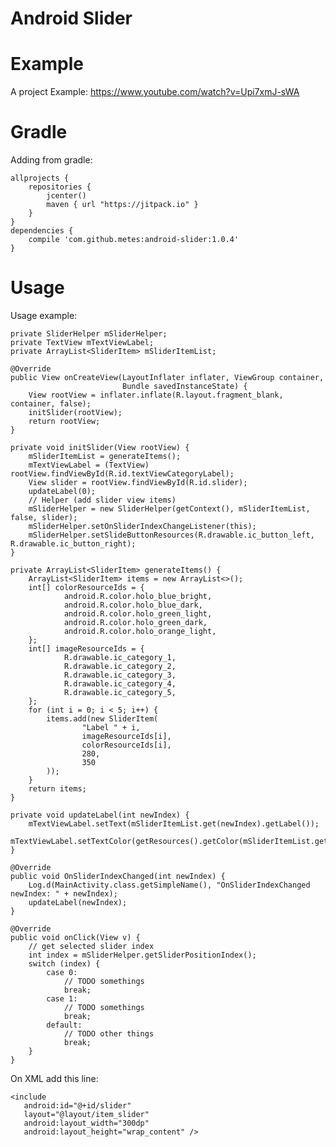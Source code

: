 # Android Slider

# Example
A project Example: https://www.youtube.com/watch?v=Upi7xmJ-sWA

# Gradle 
Adding from gradle:

    allprojects {
        repositories { 
            jcenter()
            maven { url "https://jitpack.io" }
        }
    }
    dependencies {
        compile 'com.github.metes:android-slider:1.0.4'
    }
    

# Usage
Usage example:

    private SliderHelper mSliderHelper;
    private TextView mTextViewLabel;
    private ArrayList<SliderItem> mSliderItemList;

    @Override
    public View onCreateView(LayoutInflater inflater, ViewGroup container,
                             Bundle savedInstanceState) {
        View rootView = inflater.inflate(R.layout.fragment_blank, container, false);
        initSlider(rootView);
        return rootView;
    }

    private void initSlider(View rootView) {
        mSliderItemList = generateItems();
        mTextViewLabel = (TextView) rootView.findViewById(R.id.textViewCategoryLabel);
        View slider = rootView.findViewById(R.id.slider);
        updateLabel(0);
        // Helper (add slider view items)
        mSliderHelper = new SliderHelper(getContext(), mSliderItemList, false, slider);
        mSliderHelper.setOnSliderIndexChangeListener(this);
        mSliderHelper.setSlideButtonResources(R.drawable.ic_button_left, R.drawable.ic_button_right);
    }

    private ArrayList<SliderItem> generateItems() {
        ArrayList<SliderItem> items = new ArrayList<>();
        int[] colorResourceIds = {
                android.R.color.holo_blue_bright,
                android.R.color.holo_blue_dark,
                android.R.color.holo_green_light,
                android.R.color.holo_green_dark,
                android.R.color.holo_orange_light,
        };
        int[] imageResourceIds = {
                R.drawable.ic_category_1,
                R.drawable.ic_category_2,
                R.drawable.ic_category_3,
                R.drawable.ic_category_4,
                R.drawable.ic_category_5,
        };
        for (int i = 0; i < 5; i++) {
            items.add(new SliderItem(
                    "Label " + i,
                    imageResourceIds[i],
                    colorResourceIds[i],
                    280,
                    350
            ));
        }
        return items;
    }

    private void updateLabel(int newIndex) {
        mTextViewLabel.setText(mSliderItemList.get(newIndex).getLabel());
        mTextViewLabel.setTextColor(getResources().getColor(mSliderItemList.get(newIndex).getColorID()));
    }

    @Override
    public void OnSliderIndexChanged(int newIndex) {
        Log.d(MainActivity.class.getSimpleName(), "OnSliderIndexChanged newIndex: " + newIndex);
        updateLabel(newIndex);
    }

    @Override
    public void onClick(View v) {
        // get selected slider index
        int index = mSliderHelper.getSliderPositionIndex();
        switch (index) {
            case 0:
                // TODO somethings
                break;
            case 1:
                // TODO somethings
                break;
            default:
                // TODO other things
                break;
        }
    }

   

On XML add this line:

    <include
       android:id="@+id/slider"
       layout="@layout/item_slider"
       android:layout_width="300dp"
       android:layout_height="wrap_content" />
